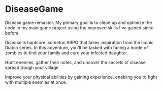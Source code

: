 # DiseaseGame
Disease game remaster. 
My primary goal is to clean up and optimize the code in my main game project using the improved skills I've gained since before.

Disease is hardcore isometric ARPG that takes inspiration from the iconic Diablo series. In this adventure, you'll be tasked with facing a horde of zombies to find your family and cure your infected daughter.

Hunt enemies, gather their notes, and uncover the secrets of disease spread trough your village.

Improve your physical abilities by gaining experience, enabling you to fight with multiple enemies at once.
